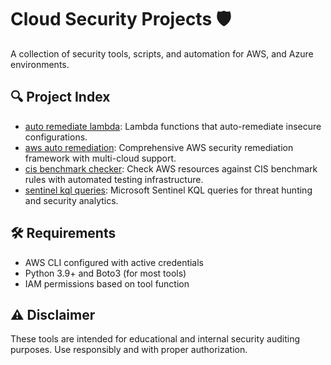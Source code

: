# Cloud Security Projects 🛡️

A collection of security tools, scripts, and automation for AWS, and Azure environments.

## 🔍 Project Index

- [auto remediate lambda](./auto-remediate-lambda): Lambda functions that auto-remediate insecure configurations.
- [aws auto remediation](./aws-auto-remediation): Comprehensive AWS security remediation framework with multi-cloud support.
- [cis benchmark checker](./cis-benchmark-checker): Check AWS resources against CIS benchmark rules with automated testing infrastructure.
- [sentinel kql queries](./sentinel-kql-queries): Microsoft Sentinel KQL queries for threat hunting and security analytics.


## 🛠️ Requirements

- AWS CLI configured with active credentials
- Python 3.9+ and Boto3 (for most tools)
- IAM permissions based on tool function

## ⚠️ Disclaimer

These tools are intended for educational and internal security auditing purposes. Use responsibly and with proper authorization.

